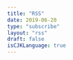 ```yaml
---
title: "RSS"
date: 2019-06-20
type: "subscribe"
layout: "rss"
draft: false
isCJKLanguage: true
---
```

